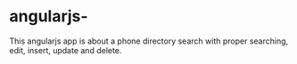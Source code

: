# angularjs-
This angularjs app is about a phone directory search with proper searching, edit, insert, update and delete.
